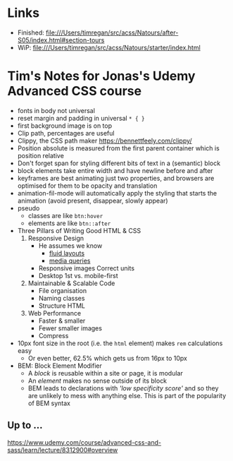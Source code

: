 # Links

- Finished: [file:///Users/timregan/src/acss/Natours/after-S05/index.html#section-tours](file:///Users/timregan/src/acss/Natours/after-S05/index.html#section-tours)
- WiP: [file:///Users/timregan/src/acss/Natours/starter/index.html](file:///Users/timregan/src/acss/Natours/starter/index.html)

# Tim's Notes for Jonas's Udemy  Advanced CSS course

- fonts in body not universal 
- reset margin and padding in universal `* { }`
- first background image is on top
- Clip path, percentages are useful
- Clippy, the CSS path maker https://bennettfeely.com/clippy/ 
- Position absolute is measured from the first parent container which is position relative
- Don't forget span for styling different bits of text in a (semantic) block
- block elements take entire width and have newline before and after
- keyframes are best animating just two properties, and browsers are optimised for them to be opacity and translation
- animation-fil-mode will automatically apply the styling that starts the animation (avoid present, disappear, slowly appear)
- pseudo
  - classes are like `btn:hover`
  - elements are like `btn::after`
- Three Pillars of Writing Good HTML & CSS
    1. Responsive Design
        - He assumes we know
            - [fluid layouts](https://support.google.com/webdesigner/answer/7002913?hl=en-GB#percentage-based)
            - [media queries](https://developer.mozilla.org/en-US/docs/Web/CSS/Media_Queries)
        - Responsive images
        Correct units
        - Desktop 1st vs. mobile-first
    1. Maintainable & Scalable Code
        - File organisation
        - Naming classes
        - Structure HTML
    1. Web Performance
        - Faster & smaller
        - Fewer smaller images
        - Compress
- 10px font size in the root (i.e. the `html` element) makes `rem` calculations easy
    - Or even better, 62.5% which gets us from 16px to 10px
- BEM: Block Element Modifier
  - A _block_ is reusable within a site or page, it is modular
  - An _element_ makes no sense outside of its block
  - BEM leads to declarations with _'low specificity score'_ and so they are unlikely to mess with anything else. This is part of the popularity of BEM syntax

## Up to ...

https://www.udemy.com/course/advanced-css-and-sass/learn/lecture/8312900#overview